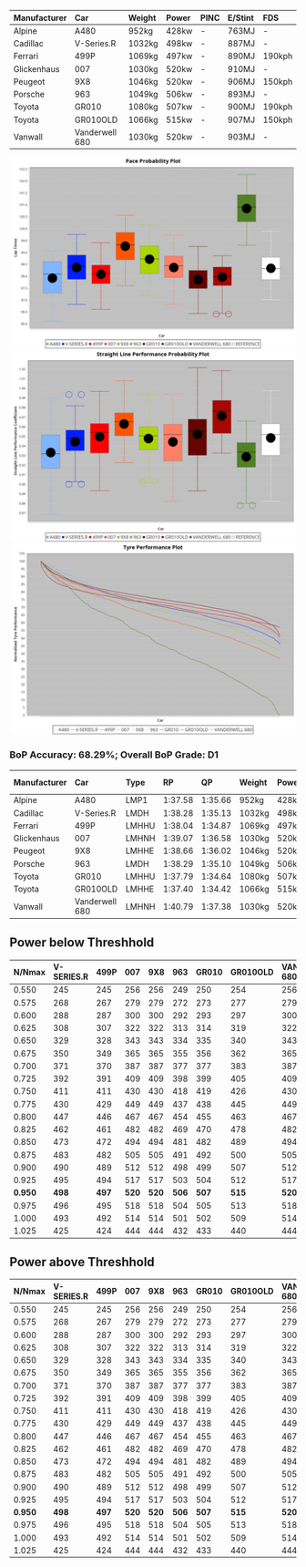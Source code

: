 | Manufacturer | Car            | Weight | Power | PINC    | E/Stint | FDS     |
|:-|:-|:-|:-|:-|:-|:-|
| Alpine       | A480           | 952kg  | 428kw |    -    | 763MJ   |    -    |
| Cadillac     | V-Series.R     | 1032kg | 498kw |    -    | 887MJ   |    -    |
| Ferrari      | 499P           | 1069kg | 497kw |    -    | 890MJ   | 190kph  |
| Glickenhaus  | 007            | 1030kg | 520kw |    -    | 910MJ   |    -    |
| Peugeot      | 9X8            | 1046kg | 520kw |    -    | 906MJ   | 150kph  |
| Porsche      | 963            | 1049kg | 506kw |    -    | 893MJ   |    -    |
| Toyota       | GR010          | 1080kg | 507kw |    -    | 900MJ   | 190kph  |
| Toyota       | GR010OLD       | 1066kg | 515kw |    -    | 907MJ   | 150kph  |
| Vanwall      | Vanderwell 680 | 1030kg | 520kw |    -    | 903MJ   |    -    |

![PACECHART](./IMG/OFFICIAL.png)
![STRAIGHTLINEPERFORMANCECHART](./IMG/OFFICIAL_sp.png)
![TYREPERFORMANCECHART](./IMG/OFFICIAL_tw.png)

### BoP Accuracy: 68.29%; Overall BoP Grade: D1
| Manufacturer | Car            | Type  | RP      | QP      | Weight | Power¹ | Threshhold | PINC    | Power² | E/Stint | AVG Vmax  | FDS     | RDLC | L/Stint | BOP-Grade | Model Accuracy | Model Points | Match%  |
|:-|:-|:-|:-|:-|:-|:-|:-|:-|:-|:-|:-|:-|:-|:-|:-|:-|:-|:-|
| Alpine       | A480           | LMP1  | 1:37.58 | 1:35.66 |  952kg | 428kw  | 0.0kph     |    -    | 428kw  |  763MJ  | 297.32kph |    -    | 0.98 | 27      | -C1       | 60.26%         | 849          | 77.13%  |
| Cadillac     | V-Series.R     | LMDH  | 1:38.28 | 1:35.13 | 1032kg | 498kw  | 210.0kph   |    -    | 498kw  |  887MJ  | 300.67kph |    -    | 1.03 | 29      | -A2       | 98.95%         | 2271         | 93.63%  |
| Ferrari      | 499P           | LMHHU | 1:38.04 | 1:34.87 | 1069kg | 497kw  | 210.0kph   |    -    | 497kw  |  890MJ  | 299.94kph | 190kph  | 1.02 | 29      | -C1       | 99.93%         | 2718         | 79.37%  |
| Glickenhaus  | 007            | LMHNH | 1:39.07 | 1:36.58 | 1030kg | 520kw  | 210.0kph   |    -    | 520kw  |  910MJ  | 306.60kph |    -    | 0.96 | 29      | +C1       | 96.34%         | 1634         | 75.05%  |
| Peugeot      | 9X8            | LMHHE | 1:38.66 | 1:36.02 | 1046kg | 520kw  | 210.0kph   |    -    | 520kw  |  906MJ  | 302.51kph | 150kph  | 1.02 | 29      | +A2       | 88.68%         | 2617         | 90.05%  |
| Porsche      | 963            | LMDH  | 1:38.29 | 1:35.10 | 1049kg | 506kw  | 210.0kph   |    -    | 506kw  |  893MJ  | 301.09kph |    -    | 1.02 | 29      | -A2       | 99.98%         | 6168         | 92.98%  |
| Toyota       | GR010          | LMHHU | 1:37.79 | 1:34.64 | 1080kg | 507kw  | 210.0kph   |    -    | 507kw  |  900MJ  | 300.85kph | 190kph  | 1.01 | 29      | -C2       | 98.53%         | 3557         | 70.13%  |
| Toyota       | GR010OLD       | LMHHE | 1:37.40 | 1:34.42 | 1066kg | 515kw  | 0.0kph     |    -    | 515kw  |  907MJ  | 305.46kph | 150kph  | 1.02 | 29      | -E2       | 92.01%         | 1427         | 53.38%  |
| Vanwall      | Vanderwell 680 | LMHNH | 1:40.79 | 1:37.38 | 1030kg | 520kw  | 210.0kph   |    -    | 520kw  |  903MJ  | 300.32kph |    -    | 1.01 | 29      | +Ω2       | 94.62%         | 633          | -17.08% |

## Power below Threshhold
| N/Nmax    | V-SERIES.R | 499P    | 007     | 9X8     | 963     | GR010   | GR010OLD | VANDERWELL 680 | ​     | RPM      | A480    |
|:-|:-|:-|:-|:-|:-|:-|:-|:-|:-|:-|:-|
|  0.550    |  245       |  245    |  256    |  256    |  249    |  250    |  254     |  256           |  ​    |   --     |   -     |
|  0.575    |  268       |  267    |  279    |  279    |  272    |  273    |  277     |  279           |  ​    |   --     |   -     |
|  0.600    |  288       |  287    |  300    |  300    |  292    |  293    |  297     |  300           |  ​    |   --     |   -     |
|  0.625    |  308       |  307    |  322    |  322    |  313    |  314    |  319     |  322           |  ​    |   --     |   -     |
|  0.650    |  329       |  328    |  343    |  343    |  334    |  335    |  340     |  343           |  ​    |   --     |   -     |
|  0.675    |  350       |  349    |  365    |  365    |  355    |  356    |  362     |  365           |  ​    |   --     |   -     |
|  0.700    |  371       |  370    |  387    |  387    |  377    |  377    |  383     |  387           |  ​    |   --     |   -     |
|  0.725    |  392       |  391    |  409    |  409    |  398    |  399    |  405     |  409           |  ​    |   --     |   -     |
|  0.750    |  411       |  411    |  430    |  430    |  418    |  419    |  426     |  430           |  ​    |   --     |   -     |
|  0.775    |  430       |  429    |  449    |  449    |  437    |  438    |  445     |  449           |  ​    |  5000    |  251    |
|  0.800    |  447       |  446    |  467    |  467    |  454    |  455    |  463     |  467           |  ​    |  5500    |  297    |
|  0.825    |  462       |  461    |  482    |  482    |  469    |  470    |  478     |  482           |  ​    |  6000    |  332    |
|  0.850    |  473       |  472    |  494    |  494    |  481    |  482    |  489     |  494           |  ​    |  6500    |  375    |
|  0.875    |  483       |  482    |  505    |  505    |  491    |  492    |  500     |  505           |  ​    |  7000    |  418    |
|  0.900    |  490       |  489    |  512    |  512    |  498    |  499    |  507     |  512           |  ​    |  7500    |  429    |
|  0.925    |  495       |  494    |  517    |  517    |  503    |  504    |  512     |  517           |  ​    |  8000    |  425    |
| **0.950** | **498**    | **497** | **520** | **520** | **506** | **507** | **515**  | **520**        | **​** | **8500** | **428** |
|  0.975    |  496       |  495    |  518    |  518    |  504    |  505    |  513     |  518           |  ​    |  9000    |  214    |
|  1.000    |  493       |  492    |  514    |  514    |  501    |  502    |  509     |  514           |  ​    |   --     |   -     |
|  1.025    |  425       |  424    |  444    |  444    |  432    |  433    |  440     |  444           |  ​    |   --     |   -     |

## Power above Threshhold
| N/Nmax    | V-SERIES.R | 499P    | 007     | 9X8     | 963     | GR010   | GR010OLD | VANDERWELL 680 | ​     | RPM      | A480    |
|:-|:-|:-|:-|:-|:-|:-|:-|:-|:-|:-|:-|
|  0.550    |  245       |  245    |  256    |  256    |  249    |  250    |  254     |  256           |  ​    |   --     |   -     |
|  0.575    |  268       |  267    |  279    |  279    |  272    |  273    |  277     |  279           |  ​    |   --     |   -     |
|  0.600    |  288       |  287    |  300    |  300    |  292    |  293    |  297     |  300           |  ​    |   --     |   -     |
|  0.625    |  308       |  307    |  322    |  322    |  313    |  314    |  319     |  322           |  ​    |   --     |   -     |
|  0.650    |  329       |  328    |  343    |  343    |  334    |  335    |  340     |  343           |  ​    |   --     |   -     |
|  0.675    |  350       |  349    |  365    |  365    |  355    |  356    |  362     |  365           |  ​    |   --     |   -     |
|  0.700    |  371       |  370    |  387    |  387    |  377    |  377    |  383     |  387           |  ​    |   --     |   -     |
|  0.725    |  392       |  391    |  409    |  409    |  398    |  399    |  405     |  409           |  ​    |   --     |   -     |
|  0.750    |  411       |  411    |  430    |  430    |  418    |  419    |  426     |  430           |  ​    |   --     |   -     |
|  0.775    |  430       |  429    |  449    |  449    |  437    |  438    |  445     |  449           |  ​    |  5000    |  251    |
|  0.800    |  447       |  446    |  467    |  467    |  454    |  455    |  463     |  467           |  ​    |  5500    |  297    |
|  0.825    |  462       |  461    |  482    |  482    |  469    |  470    |  478     |  482           |  ​    |  6000    |  332    |
|  0.850    |  473       |  472    |  494    |  494    |  481    |  482    |  489     |  494           |  ​    |  6500    |  375    |
|  0.875    |  483       |  482    |  505    |  505    |  491    |  492    |  500     |  505           |  ​    |  7000    |  418    |
|  0.900    |  490       |  489    |  512    |  512    |  498    |  499    |  507     |  512           |  ​    |  7500    |  429    |
|  0.925    |  495       |  494    |  517    |  517    |  503    |  504    |  512     |  517           |  ​    |  8000    |  425    |
| **0.950** | **498**    | **497** | **520** | **520** | **506** | **507** | **515**  | **520**        | **​** | **8500** | **428** |
|  0.975    |  496       |  495    |  518    |  518    |  504    |  505    |  513     |  518           |  ​    |  9000    |  214    |
|  1.000    |  493       |  492    |  514    |  514    |  501    |  502    |  509     |  514           |  ​    |   --     |   -     |
|  1.025    |  425       |  424    |  444    |  444    |  432    |  433    |  440     |  444           |  ​    |   --     |   -     |
